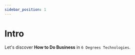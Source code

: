```yaml
---
sidebar_position: 1
---
```


# Intro

Let's discover **How to Do Business** in `6 Degrees Technologies`.
